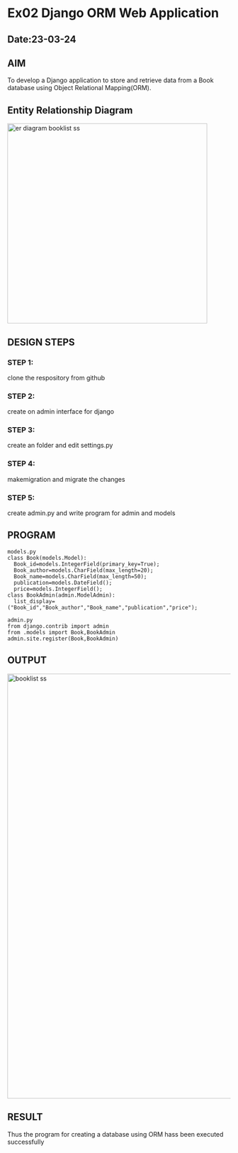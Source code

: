 # Ex02 Django ORM Web Application 
## Date:23-03-24
## AIM
To develop a Django application to store and retrieve data from a Book database using Object Relational Mapping(ORM).

## Entity Relationship Diagram

<img width="451" alt="er diagram booklist ss" src="https://github.com/Dhanusha17/ORM/assets/151549957/b36e7d99-7306-4caa-94ed-8b67850bb3a2">

## DESIGN STEPS

### STEP 1:
clone the respository from github
### STEP 2:
create on admin interface for django
### STEP 3:
create an folder and edit settings.py
### STEP 4:
makemigration and migrate the changes
### STEP 5:
create admin.py and write program for admin and models

## PROGRAM
```
models.py
class Book(models.Model):
  Book_id=models.IntegerField(primary_key=True);
  Book_author=models.CharField(max_length=20);
  Book_name=models.CharField(max_length=50);
  publication=models.DateField();
  price=models.IntegerField();
class BookAdmin(admin.ModelAdmin):
  list_display=("Book_id","Book_author","Book_name","publication","price");

admin.py
from django.contrib import admin
from .models import Book,BookAdmin
admin.site.register(Book,BookAdmin)
```
## OUTPUT
<img width="958" alt="booklist ss" src="https://github.com/Dhanusha17/ORM/assets/151549957/63bd0ecb-a623-4a05-9694-bc60d74bdfef">



## RESULT
Thus the program for creating a database using ORM hass been executed successfully
